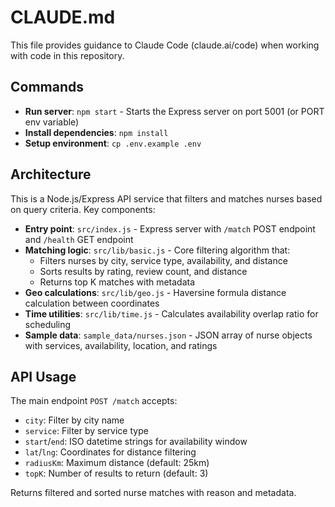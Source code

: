 # CLAUDE.md

This file provides guidance to Claude Code (claude.ai/code) when working with code in this repository.

## Commands

- **Run server**: `npm start` - Starts the Express server on port 5001 (or PORT env variable)
- **Install dependencies**: `npm install`
- **Setup environment**: `cp .env.example .env`

## Architecture

This is a Node.js/Express API service that filters and matches nurses based on query criteria. Key components:

- **Entry point**: `src/index.js` - Express server with `/match` POST endpoint and `/health` GET endpoint
- **Matching logic**: `src/lib/basic.js` - Core filtering algorithm that:
  - Filters nurses by city, service type, availability, and distance
  - Sorts results by rating, review count, and distance
  - Returns top K matches with metadata
- **Geo calculations**: `src/lib/geo.js` - Haversine formula distance calculation between coordinates
- **Time utilities**: `src/lib/time.js` - Calculates availability overlap ratio for scheduling
- **Sample data**: `sample_data/nurses.json` - JSON array of nurse objects with services, availability, location, and ratings

## API Usage

The main endpoint `POST /match` accepts:
- `city`: Filter by city name
- `service`: Filter by service type
- `start`/`end`: ISO datetime strings for availability window
- `lat`/`lng`: Coordinates for distance filtering
- `radiusKm`: Maximum distance (default: 25km)
- `topK`: Number of results to return (default: 3)

Returns filtered and sorted nurse matches with reason and metadata.